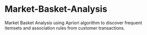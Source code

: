 # Market-Basket-Analysis
Market Basket Analysis using Apriori algorithm to discover frequent itemsets and association rules from customer transactions.
